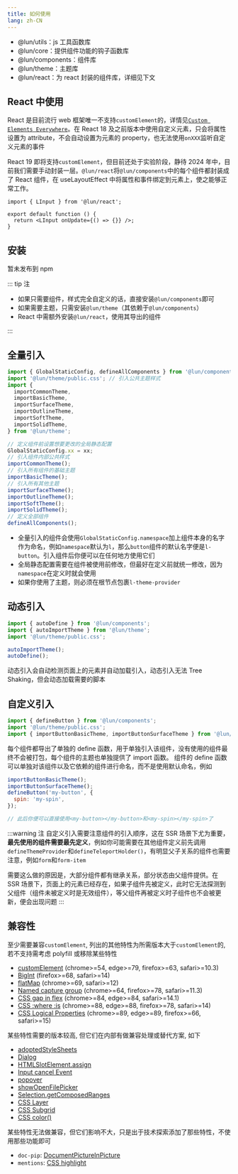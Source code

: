 ```yaml
---
title: 如何使用
lang: zh-CN
---
```


- @lun/utils：js 工具函数库
- @lun/core：提供组件功能的钩子函数库
- @lun/components：组件库
- @lun/theme：主题库
- @lun/react：为 react 封装的组件库，详细见下文

## React 中使用

React 是目前流行 web 框架唯一不支持`customElement`的，详情见[`Custom Elements Everywhere`](https://custom-elements-everywhere.com/)。在 React 18 及之前版本中使用自定义元素，只会将属性设置为 attribute，不会自动设置为元素的 property，也无法使用`onXXX`监听自定义元素的事件

React 19 即将支持`customElement`，但目前还处于实验阶段，静待 2024 年中，目前我们需要手动封装一层。`@lun/react`将`@lun/components`中的每个组件都封装成了 React 组件，在 useLayoutEffect 中将属性和事件绑定到元素上，使之能够正常工作。

```tsx
import { LInput } from '@lun/react';

export default function () {
  return <LInput onUpdate={() => {}} />;
}
```

## 安装

暂未发布到 npm

::: tip 注

- 如果只需要组件，样式完全自定义的话，直接安装`@lun/components`即可
- 如果需要主题，只需安装`@lun/theme`（其依赖于`@lun/components`）
- React 中需额外安装`@lun/react`，使用其导出的组件

:::

## 全量引入

```js
import { GlobalStaticConfig, defineAllComponents } from '@lun/components';
import '@lun/theme/public.css'; // 引入公共主题样式
import {
  importCommonTheme,
  importBasicTheme,
  importSurfaceTheme,
  importOutlineTheme,
  importSoftTheme,
  importSolidTheme,
} from '@lun/theme';

// 定义组件前设置想要更改的全局静态配置
GlobalStaticConfig.xx = xx;
// 引入组件内部公共样式
importCommonTheme();
// 引入所有组件的基础主题
importBasicTheme();
// 引入所有其他主题
importSurfaceTheme();
importOutlineTheme();
importSoftTheme();
importSolidTheme();
// 定义全部组件
defineAllComponents();
```

- 全量引入的组件会使用`GlobalStaticConfig.namespace`加上组件本身的名字作为命名，例如`namespace`默认为`l`，那么`button`组件的默认名字便是`l-button`。引入组件后你便可以在任何地方使用它们
- 全局静态配置需要在组件被使用前修改，但最好在定义前就统一修改，因为`namespace`在定义时就会使用
- 如果你使用了主题，则必须在根节点包裹`l-theme-provider`

## 动态引入

```js
import { autoDefine } from '@lun/components';
import { autoImportTheme } from '@lun/theme';
import '@lun/theme/public.css';

autoImportTheme();
autoDefine();
```

动态引入会自动检测页面上的元素并自动加载引入，动态引入无法 Tree Shaking，但会动态加载需要的脚本

## 自定义引入

```js
import { defineButton } from '@lun/components';
import '@lun/theme/public.css';
import { importButtonBasicTheme, importButtonSurfaceTheme } from '@lun/theme';
```

每个组件都导出了单独的 define 函数，用于单独引入该组件，没有使用的组件最终不会被打包，每个组件的主题也单独提供了 import 函数。
组件的 define 函数可以单独对该组件以及它依赖的组件进行命名，而不是使用默认命名，例如

```js
importButtonBasicTheme();
importButtonSurfaceTheme();
defineButton('my-button', {
  spin: 'my-spin',
});

// 此后你便可以直接使用<my-button></my-button>和<my-spin></my-spin>了
```

:::warning 注
自定义引入需要注意组件的引入顺序，这在 SSR 场景下尤为重要，**最先使用的组件需要最先定义**，例如你可能需要在其他组件定义前先调用`defineThemeProvider`和`defineTeleportHolder()`，有明显父子关系的组件也需要注意，例如`form`和`form-item`

需要这么做的原因是，大部分组件都有继承关系，部分状态由父组件提供。在 SSR 场景下，页面上的元素已经存在，如果子组件先被定义，此时它无法探测到父组件（组件未被定义时是无效组件），等父组件再被定义时子组件也不会被更新，便会出现问题
:::

## 兼容性

至少需要兼容`customElement`, 列出的其他特性为所需版本大于`customElement`的, 若不支持需考虑 polyfill 或移除某些特性

- [customElement](https://caniuse.com/?search=customElement) (chrome>=54, edge>=79, firefox>=63, safari>=10.3)
- [BigInt](https://caniuse.com/?search=BigInt) (firefox>=68, safari>=14)
- [flatMap](https://caniuse.com/?search=flatMap) (chrome>=69, safari>=12)
- [Named capture group](https://caniuse.com/?search=Named%20capture%20group) (chrome>=64, firefox>=78, safari>=11.3)
- [CSS gap in flex](https://caniuse.com/?search=flex-gap) (chrome>=84, edge>=84, safari>=14.1)
- [CSS :where :is](https://caniuse.com/?search=where) (chrome>=88, edge>=88, firefox>=78, safari>=14)
- [CSS Logical Properties](https://caniuse.com/?search=CSS%20Logical%20Properties) (chrome>=89, edge>=89, firefox>=66, safari>=15)

某些特性需要的版本较高, 但它们在内部有做兼容处理或替代方案, 如下

- [adoptedStyleSheets](https://caniuse.com/?search=adoptedStyleSheets)
- [Dialog](https://caniuse.com/?search=Dialog)
- [HTMLSlotElement.assign](https://caniuse.com/?search=HTMLSlotElement.assign)
- [Input cancel Event](https://caniuse.com/?search=HTMLInputElement%20cancel)
- [popover](https://caniuse.com/?search=popover)
- [showOpenFilePicker](https://caniuse.com/?search=showOpenFilePicker)
- [Selection.getComposedRanges](https://caniuse.com/?search=getComposedRanges)
- [CSS Layer](https://caniuse.com/?search=layer)
- [CSS Subgrid](https://caniuse.com/?search=Subgrid)
- [CSS color()](https://caniuse.com/?search=display%20p3)

某些特性无法做兼容，但它们影响不大，只是出于技术探索添加了那些特性，不使用那些功能即可

- `doc-pip`: [DocumentPictureInPicture](https://caniuse.com/?search=DocumentPictureInPicture)
- `mentions`: [CSS highlight](https://caniuse.com/?search=highlight)
